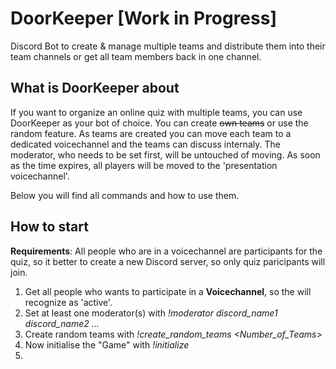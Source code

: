 # DoorKeeper [Work in Progress]
Discord Bot to create & manage multiple teams and distribute them into their team channels or get all team members back in one channel.

## What is DoorKeeper about
If you want to organize an online quiz with multiple teams, you can use DoorKeeper as your bot of choice. You can create ~~own teams~~ or use the random feature. As teams are created you can move each team to a dedicated voicechannel and the teams can discuss internaly. The moderator, who needs to be set first, will be untouched of moving. As soon as the time expires, all players will be moved to the 'presentation voicechannel'. 

Below you will find all commands and how to use them.

## How to start
**Requirements**: All people who are in a voicechannel are participants for the quiz, so it better to create a new Discord server, so only quiz paricipants will join.
1) Get all people who wants to participate in a **Voicechannel**, so the will recognize as 'active'.
2) Set at least one moderator(s) with _!moderator discord_name1 discord_name2 ..._  
3) Create random teams with _!create_random_teams <Number_of_Teams>_
4) Now initialise the "Game" with _!initialize_
5) 
